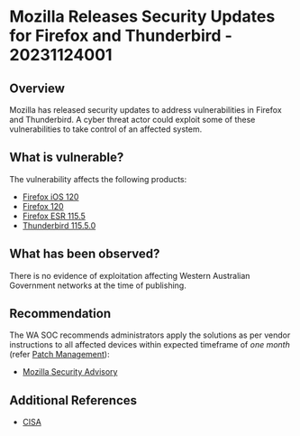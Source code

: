 # Mozilla Releases Security Updates for Firefox and Thunderbird - 20231124001

## Overview

Mozilla has released security updates to address vulnerabilities in Firefox and Thunderbird. A cyber threat actor could exploit some of these vulnerabilities to take control of an affected system.

## What is vulnerable?

The vulnerability affects the following products:

- [Firefox iOS 120](https://www.mozilla.org/en-US/security/advisories/mfsa2023-51/)
- [Firefox 120](https://www.mozilla.org/en-US/security/advisories/mfsa2023-49/)
- [Firefox ESR 115.5](https://www.mozilla.org/en-US/security/advisories/mfsa2023-50/)
- [Thunderbird 115.5.0](https://www.mozilla.org/en-US/security/advisories/mfsa2023-52/)

## What has been observed?

There is no evidence of exploitation affecting Western Australian Government networks at the time of publishing.

## Recommendation

The WA SOC recommends administrators apply the solutions as per vendor instructions to all affected devices within expected timeframe of *one month* (refer [Patch Management](../guidelines/patch-management.md)):

- [Mozilla Security Advisory](https://www.mozilla.org/en-US/security/advisories/)

## Additional References

- [CISA](https://www.cisa.gov/news-events/alerts/2023/11/22/mozilla-releases-security-updates-firefox-and-thunderbird)
